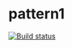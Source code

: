 # pattern1
[![Build status](https://ci.appveyor.com/api/projects/status/5lkkk1mns2rj8oa3?svg=true)](https://ci.appveyor.com/project/VladimirSKLV/pattern1)